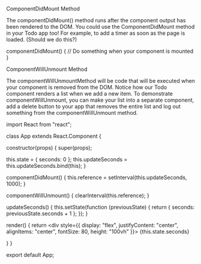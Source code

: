ComponentDidMount Method

The componentDidMount() method runs after the component output has been rendered to the DOM. You could use the ComponentDidMount method in your Todo app too! For example, to add a timer as soon as the page is loaded. (Should we do this?)

componentDidMount() {
      // Do something when your component is mounted
}

ComponentWillUnmount Method

The componentWillUnmountMethod will be code that will be executed when your component is removed from the DOM. Notice how our Todo component renders a list when we add a new item. To demonstrate componentWillUnmount, you can make your list into a separate component, add a delete button to your app that removes the entire list and log out something from the componentWillUnmount method.

import React from "react";
 
class App extends React.Component {
 
 constructor(props) {
   super(props);
 
   this.state = {
     seconds: 0
   };
   this.updateSeconds = this.updateSeconds.bind(this);
 }
 
 componentDidMount() {
   this.reference = setInterval(this.updateSeconds, 1000);
 }
 
 componentWillUnmount() {
   clearInterval(this.reference);
 }
 
 updateSeconds() {
   this.setState(function (previousState) {
     return {
       seconds: previousState.seconds + 1
     };
   });
 }
 
 render() {
   return <div style={{ display: "flex", justifyContent: "center", alignItems: "center", fontSize: 80, height: "100vh" }}>
     {this.state.seconds}
   </div>
 }
}
 
export default App;

